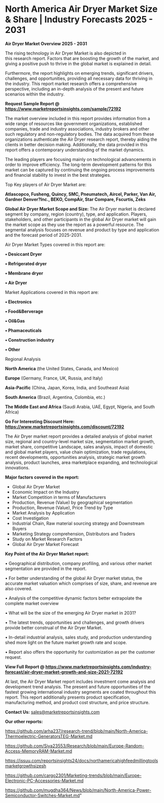 # North America Air Dryer Market Size & Share | Industry Forecasts 2025 - 2031

<Strong> Air Dryer Market Overview 2025 - 2031</strong>

The rising technology in Air Dryer Market is also depicted in this research report. Factors that are boosting the growth of the market, and giving a positive push to thrive in the global market is explained in detail.

Furthermore, the report highlights on emerging trends, significant drivers, challenges, and opportunities, providing all necessary data for thriving in the industry. This report market research offers a comprehensive perspective, including an in-depth analysis of the present and future scenarios within the industry.

<strong>Request Sample Report @ <a href=https://www.marketreportsinsights.com/sample/72192>https://www.marketreportsinsights.com/sample/72192</a></strong>

The market overview included in this report provides information from a wide range of resources like government organizations, established companies, trade and industry associations, industry brokers and other such regulatory and non-regulatory bodies. The data acquired from these organizations authenticate the Air Dryer research report, thereby aiding the clients in better decision making. Additionally, the data provided in this report offers a contemporary understanding of the market dynamics.

The leading players are focusing mainly on technological advancements in order to improve efficiency. The long-term development patterns for this market can be captured by continuing the ongoing process improvements and financial stability to invest in the best strategies.

Top Key players of Air Dryer Market are:

<strong>Atlascopco, Fusheng, Quincy, SMC, Pneumatech, Aircel, Parker, Van Air, Gardner Denver?Inc., BEKO, CompAir, Star Compare, Fscurtis, Zeks</strong>

<strong><b>Global Air Dryer Market Scope and Size:</b></strong>
The Air Dryer market is declared segment by company, region (country), type, and application. Players, stakeholders, and other participants in the global Air Dryer market will gain the market scope as they use the report as a powerful resource. The segmental analysis focuses on revenue and product by type and application and the forecast period of 2025-2031.

Air Dryer Market Types covered in this report are:

<strong>• Desiccant Dryer

• Refrigerated dryer

• Membrane dryer

• Air Dryer</strong>

Market Applications covered in this report are:

<strong>• Electronics

• Food&Berverage

• Oil&Gas

• Phamaceuticals

• Construction industry

• Other</strong> 

Regional Analysis

<strong>North America</strong> (the United States, Canada, and Mexico)

<strong>Europe</strong> (Germany, France, UK, Russia, and Italy)

<strong>Asia-Pacific</strong> (China, Japan, Korea, India, and Southeast Asia)

<strong>South America</strong> (Brazil, Argentina, Colombia, etc.)

<strong>The Middle East and Africa</strong> (Saudi Arabia, UAE, Egypt, Nigeria, and South Africa)

<strong>Go For Interesting Discount Here: <a href=https://www.marketreportsinsights.com/discount/72192>https://www.marketreportsinsights.com/discount/72192</a></strong>

The Air Dryer market report provides a detailed analysis of global market size, regional and country-level market size, segmentation market growth, market share, competitive Landscape, sales analysis, impact of domestic and global market players, value chain optimization, trade regulations, recent developments, opportunities analysis, strategic market growth analysis, product launches, area marketplace expanding, and technological innovations.

<strong><b>Major factors covered in the report:</b></strong>
<ul>
  <li>Global Air Dryer Market </li>
  <li>Economic Impact on the Industry</li>
  <li>Market Competition in terms of Manufacturers</li>
  <li>Production, Revenue (Value) by geographical segmentation</li>
  <li>Production, Revenue (Value), Price Trend by Type</li>
  <li>Market Analysis by Application</li>
  <li>Cost Investigation</li>
  <li>Industrial Chain, Raw material sourcing strategy and Downstream Buyers</li>
  <li>Marketing Strategy comprehension, Distributors and Traders</li>
  <li>Study on Market Research Factors</li>
  <li>Global Air Dryer Market Forecast</li>
</ul>

<strong><b>Key Point of the Air Dryer Market report:</b></strong>

• Geographical distribution, company profiling, and various other market segmentation are provided in the report.

• For better understanding of the global Air Dryer market status, the accurate market valuation which comprises of size, share, and revenue are also covered.

• Analysis of the competitive dynamic factors better extrapolate the complete market overview

• What will be the size of the emerging Air Dryer market in 2031?

• The latest trends, opportunities and challenges, and growth drivers provide better construal of the Air Dryer Market.

• In-detail industrial analysis, sales study, and production understanding shed more light on the future market growth rate and scope.

• Report also offers the opportunity for customization as per the customer request.

<strong><b>View Full Report @ <a href=https://www.marketreportsinsights.com/industry-forecast/air-dryer-market-growth-and-size-2021-72192>https://www.marketreportsinsights.com/industry-forecast/air-dryer-market-growth-and-size-2021-72192</a></b></strong>


At last, the Air Dryer Market report includes investment come analysis and development trend analysis. The present and future opportunities of the fastest growing international industry segments are coated throughout this report. This report additionally presents product specification, manufacturing method, and product cost structure, and price structure.

<strong>Contact Us:</strong>
sales@marketreportsinsights.com

<strong>Our other reports:</strong>

<a href=https://github.com/arha237/research-trend/blob/main/North-America-Thermoelectric-GeneratorsTEG-Market.md>https://github.com/arha237/research-trend/blob/main/North-America-Thermoelectric-GeneratorsTEG-Market.md</a>

<a href=https://github.com/Siya23553/Research/blob/main/Europe-Random-Access-MemoryRAM-Market.md>https://github.com/Siya23553/Research/blob/main/Europe-Random-Access-MemoryRAM-Market.md</a>

<a href=https://issuu.com/reportsinsights24/docs/northamericahighfeedmillingtoolsmarketgrowthsizesh>https://issuu.com/reportsinsights24/docs/northamericahighfeedmillingtoolsmarketgrowthsizesh</a>

<a href=https://github.com/cargo2301/Marketing-trends/blob/main/Europe-Electronic-PC-Accessories-Market.md>https://github.com/cargo2301/Marketing-trends/blob/main/Europe-Electronic-PC-Accessories-Market.md</a>

<a href=https://github.com/mugdha364/News/blob/main/North-America-Power-Semiconductor-Switches-Market.md>https://github.com/mugdha364/News/blob/main/North-America-Power-Semiconductor-Switches-Market.md</a>"
